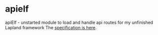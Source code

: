 # apielf
apiElf - unstarted module to load and handle api routes for my unfinished Lapland framework
The [specification is here](https://github.com/UniBreakfast/lapland-js-spec#lapland-specification-vanilla-js-backend-framework).
